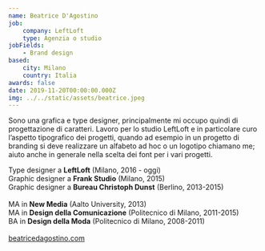 ```yaml
---
name: Beatrice D'Agostino
job:
    company: LeftLoft
    type: Agenzia o studio
jobFields:
    - Brand design
based:
    city: Milano
    country: Italia
awards: false
date: 2019-11-20T00:00:00.000Z
img: ../../static/assets/beatrice.jpeg
---
```


Sono una grafica e type designer, principalmente mi occupo quindi di
progettazione di caratteri. Lavoro per lo studio LeftLoft e in
particolare curo l’aspetto tipografico dei progetti, quando ad
esempio in un progetto di branding si deve realizzare un alfabeto ad
hoc o un logotipo chiamano me; aiuto anche in generale nella scelta
dei font per i vari progetti.

Type designer a **LeftLoft** (Milano, 2016 - oggi)  
Graphic designer a **Frank Studio** (Milano, 2015)  
Graphic designer a **Bureau Christoph Dunst** (Berlino, 2013-2015)<br/><br/>
MA in **New Media** (Aalto University, 2013)  
MA in **Design della Comunicazione** (Politecnico di Milano, 2011-2015)  
BA in **Design della Moda** (Politecnico di Milano, 2008-2011)<br/><br/>
[beatricedagostino.com](http://beatricedagostino.com/)
